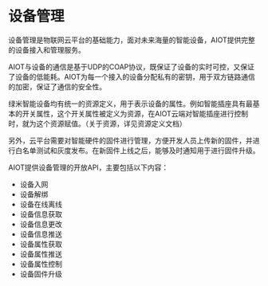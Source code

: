 # 设备管理

设备管理是物联网云平台的基础能力，面对未来海量的智能设备，AIOT提供完整的设备接入和管理服务。

AIOT与设备的通信是基于UDP的COAP协议，既保证了设备的实时可控，又保证了设备的低能耗。AIOT为每一个接入的设备分配私有的密钥，用于双方链路通信的加密，保证了通信的安全性。

绿米智能设备均有统一的资源定义，用于表示设备的属性。例如智能插座具有最基本的开关属性，这个开关属性被定义为资源，在AIOT云端对智能插座进行控制时，就为这个资源赋值。（关于资源，详见资源定义文档）

另外，云平台需要对智能硬件的固件进行管理，方便开发人员上传新的固件，并进行白名单测试和灰度发布。在新固件上线之后，能够及时通知用于进行固件升级。

AIOT提供设备管理的开放API，主要包括以下内容：

- 设备入网
- 设备解绑
- 设备在线离线
- 设备信息获取
- 设备信息更改
- 设备信息推送
- 设备属性获取
- 设备属性推送
- 设备属性控制
- 设备固件升级